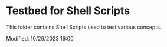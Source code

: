 # Testbed for Shell Scripts

This folder contains Shell Scripts used to test various concepts.

Modified: 10/29/2023 16:00 
